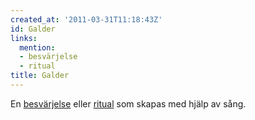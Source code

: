 ```yaml
---
created_at: '2011-03-31T11:18:43Z'
id: Galder
links:
  mention:
  - besvärjelse
  - ritual
title: Galder
---
```


En [besvärjelse] eller [ritual] som skapas med hjälp av sång.

  [besvärjelse]: besvärjelse
  [ritual]: ritual
